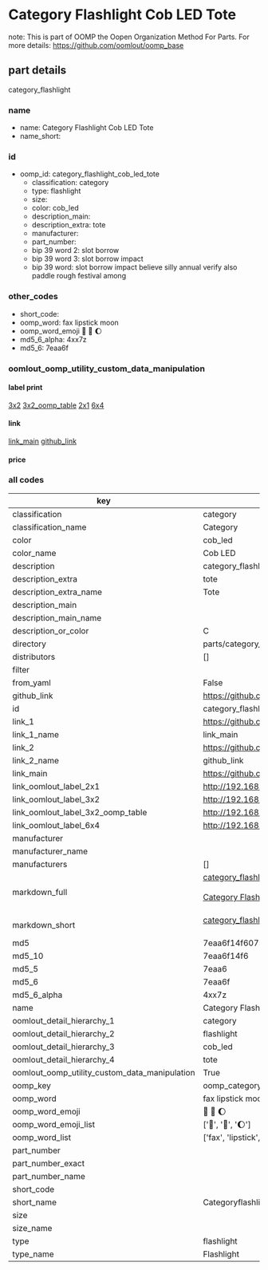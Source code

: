 # Category Flashlight Cob LED Tote  

note: This is part of OOMP the Oopen Organization Method For Parts. For more details: https://github.com/oomlout/oomp_base

##  part details



category_flashlight

### name
* name: Category Flashlight Cob LED Tote
* name_short: 
### id
* oomp_id: category_flashlight_cob_led_tote
  * classification: category
  * type: flashlight
  * size: 
  * color: cob_led
  * description_main: 
  * description_extra: tote
  * manufacturer: 
  * part_number: 
  * bip 39 word 2: slot borrow
  * bip 39 word 3: slot borrow impact
  * bip 39 word: slot borrow impact believe silly annual verify also paddle rough festival among

### other_codes
* short_code: 
* oomp_word: fax lipstick moon
* oomp_word_emoji :fax: :lipstick: :moon:
* md5_6_alpha: 4xx7z
* md5_6: 7eaa6f






### oomlout_oomp_utility_custom_data_manipulation
#### label print
[3x2](http://192.168.1.245:1112/?label=oomp%204xx7z)
[3x2_oomp_table](http://192.168.1.107:1112/?label=oomp%204xx7z)
[2x1](http://192.168.1.242:1112/?label=oomp%204xx7z)
[6x4](http://192.168.1.55:1112/?label=oomp%204xx7z)    

#### link

[link_main](https://github.com/oomlout/oomlout_oomp_current_version_messy/tree/main/parts/category_flashlight_cob_led_tote) [github_link](https://github.com/oomlout/oomlout_oomp_part_src/tree/main/parts/category_flashlight_cob_led_tote)                             

#### price







### all codes 
| key | value |  
| --- | --- |  
| classification | category |  
| classification_name | Category |  
| color | cob_led |  
| color_name | Cob LED |  
| description | category_flashlight |  
| description_extra | tote |  
| description_extra_name | Tote |  
| description_main |  |  
| description_main_name |  |  
| description_or_color | C  |  
| directory | parts/category_flashlight_cob_led_tote |  
| distributors | [] |  
| filter |  |  
| from_yaml | False |  
| github_link | https://github.com/oomlout/oomlout_oomp_part_src/tree/main/parts/category_flashlight_cob_led_tote |  
| id | category_flashlight_cob_led_tote |  
| link_1 | https://github.com/oomlout/oomlout_oomp_current_version_messy/tree/main/parts/category_flashlight_cob_led_tote |  
| link_1_name | link_main |  
| link_2 | https://github.com/oomlout/oomlout_oomp_part_src/tree/main/parts/category_flashlight_cob_led_tote |  
| link_2_name | github_link |  
| link_main | https://github.com/oomlout/oomlout_oomp_current_version_messy/tree/main/parts/category_flashlight_cob_led_tote |  
| link_oomlout_label_2x1 | http://192.168.1.242:1112/?label=oomp%204xx7z |  
| link_oomlout_label_3x2 | http://192.168.1.245:1112/?label=oomp%204xx7z |  
| link_oomlout_label_3x2_oomp_table | http://192.168.1.107:1112/?label=oomp%204xx7z |  
| link_oomlout_label_6x4 | http://192.168.1.55:1112/?label=oomp%204xx7z |  
| manufacturer |  |  
| manufacturer_name |  |  
| manufacturers | [] |  
| markdown_full | [category_flashlight_cob_led_tote](https://github.com/oomlout/oomlout_oomp_current_version_messy/tree/main/parts/category_flashlight_cob_led_tote)<br>[](https://github.com/oomlout/oomlout_oomp_current_version_messy/tree/main/parts/category_flashlight_cob_led_tote)<br>[Category Flashlight Cob Led Tote](https://github.com/oomlout/oomlout_oomp_current_version_messy/tree/main/parts/category_flashlight_cob_led_tote)<br><br> |  
| markdown_short | [category_flashlight_cob_led_tote](https://github.com/oomlout/oomlout_oomp_current_version_messy/tree/main/parts/category_flashlight_cob_led_tote)<br><br> |  
| md5 | 7eaa6f14f6075e5425e4514ae3868660 |  
| md5_10 | 7eaa6f14f6 |  
| md5_5 | 7eaa6 |  
| md5_6 | 7eaa6f |  
| md5_6_alpha | 4xx7z |  
| name | Category Flashlight Cob LED Tote |  
| oomlout_detail_hierarchy_1 | category |  
| oomlout_detail_hierarchy_2 | flashlight |  
| oomlout_detail_hierarchy_3 | cob_led |  
| oomlout_detail_hierarchy_4 | tote |  
| oomlout_oomp_utility_custom_data_manipulation | True |  
| oomp_key | oomp_category_flashlight_cob_led_tote |  
| oomp_word | fax lipstick moon |  
| oomp_word_emoji | :fax: :lipstick: :moon: |  
| oomp_word_emoji_list | [':fax:', ':lipstick:', ':moon:'] |  
| oomp_word_list | ['fax', 'lipstick', 'moon'] |  
| part_number |  |  
| part_number_exact |  |  
| part_number_name |  |  
| short_code |  |  
| short_name | Categoryflashlight |  
| size |  |  
| size_name |  |  
| type | flashlight |  
| type_name | Flashlight |  
